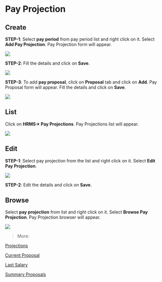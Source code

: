 # Pay Projection

## Create

**STEP-1**: Select **pay period** from pay period list and right click on it. Select **Add Pay Projection**. Pay Projection form will appear.

![](http://docs.risersoft.com/hrmnirvana/ImagesExt/image8_146.jpg)

**STEP-2**: Fill the details and click on **Save**.

![](http://docs.risersoft.com/hrmnirvana/ImagesExt/image8_147.jpg)

**STEP-3**: To add **pay proposal**, click on **Proposal** tab and click on **Add**. Pay Proposal form will appear. Fill the details and click on **Save**.  

![](http://docs.risersoft.com/hrmnirvana/ImagesExt/image8_148.jpg)


## List

Click on **HRMS-> Pay Projections**. Pay Projections list will appear.

![](http://docs.risersoft.com/hrmnirvana/ImagesExt/image8_149.jpg)

## Edit

**STEP-1**: Select pay projection from the list and right click on it. Select **Edit Pay Projection**.

![](http://docs.risersoft.com/hrmnirvana/ImagesExt/image8_150.jpg)

**STEP-2**: Edit the details and click on **Save**.

## Browse


Select **pay projection** from list and right click on it. Select **Browse Pay Projection**. Pay Projection browser will appear.  

![](http://docs.risersoft.com/hrmnirvana/ImagesExt/image8_151.jpg)



>More:

[Projections]()

[Current Proposal]()

[Last Salary]()

[Summary Proposals]()
